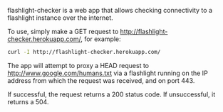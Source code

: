 flashlight-checker is a web app that allows checking connectivity to a
flashlight instance over the internet.

To use, simply make a GET request to http://flashlight-checker.herokuapp.com/,
for example:

```bash
curl -I http://flashlight-checker.herokuapp.com/ 
```

The app will attempt to proxy a HEAD request to http://www.google.com/humans.txt
via a flashlight running on the IP address from which the request was received,
and on port 443.

If successful, the request returns a 200 status code.  If unsuccessful, it
returns a 504.
